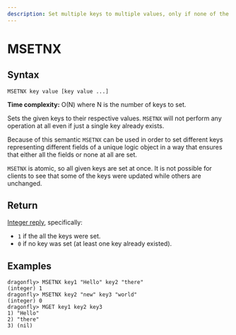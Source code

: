 ```yaml
---
description: Set multiple keys to multiple values, only if none of the keys exist
---
```


# MSETNX

## Syntax

    MSETNX key value [key value ...]

**Time complexity:** O(N) where N is the number of keys to set.

Sets the given keys to their respective values.
`MSETNX` will not perform any operation at all even if just a single key already
exists.

Because of this semantic `MSETNX` can be used in order to set different keys
representing different fields of a unique logic object in a way that ensures
that either all the fields or none at all are set.

`MSETNX` is atomic, so all given keys are set at once.
It is not possible for clients to see that some of the keys were updated while
others are unchanged.

## Return

[Integer reply](https://redis.io/docs/reference/protocol-spec#resp-integers), specifically:

* `1` if the all the keys were set.
* `0` if no key was set (at least one key already existed).

## Examples

```shell
dragonfly> MSETNX key1 "Hello" key2 "there"
(integer) 1
dragonfly> MSETNX key2 "new" key3 "world"
(integer) 0
dragonfly> MGET key1 key2 key3
1) "Hello"
2) "there"
3) (nil)
```
